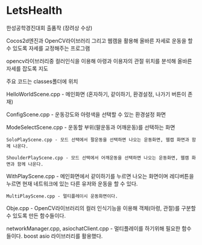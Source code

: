 # LetsHealth
한성공학경진대회 출품작 (장려상 수상)

Cocos2d엔진과 OpenCV라이브러리 그리고 웹캠을 활용해 올바른 자세로 운동을 할 수 있도록 자세를 교정해주는 프로그램

opencv라이브러리중 컬러인식을 이용해 아령과 이용자의 관절 위치를 분석해 올바른 자세를 잡도록 지도

주요 코드는 classes폴더에 위치

HelloWorldScene.cpp - 메인화면 (혼자하기, 같이하기, 환경설정, 나가기 버튼이 존재)
  
  ConfigScene.cpp - 운동강도와 아령색을 선택할 수 있는 환경설정 화면


  ModeSelectScene.cpp - 운동할 부위(팔운동과 어깨운동)를 선택하는 화면

    SoloPlayScene.cpp - 모드 선택에서 팔운동을 선택하면 나오는 운동화면, 웹캡 화면과 함께 나온다.

    ShoulderPlayScene.cpp - 모드 선택에서 어깨운동을 선택하면 나오는 운동화면, 웹캠 화면과 함께 나온다.

  
  WithPlayScene.cpp - 메인화면에서 같이하기를 누르면 나오는 화면이며 레디버튼을 누르면 현재 네트워크에 있는 다른 유저와 운동을 할 수 있다.

    MultiPlayScene.cpp - 멀티플레이시 운동화면이다.
    
    

Obje.cpp - OpenCV라이브러리의 컬러 인식기능을 이용해 객체(아령, 관절)를 구분할 수 있도록 만든 함수들이다.

networkManager.cpp, asiochatClient.cpp - 멀티플레이를 하기위해 필요한 함수들이다. boost asio 라이브러리를 활용했다.
